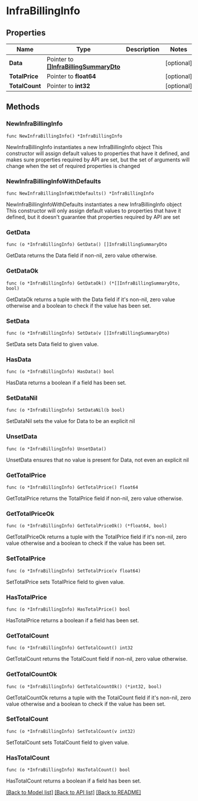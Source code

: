 # InfraBillingInfo

## Properties

Name | Type | Description | Notes
------------ | ------------- | ------------- | -------------
**Data** | Pointer to [**[]InfraBillingSummaryDto**](InfraBillingSummaryDto.md) |  | [optional] 
**TotalPrice** | Pointer to **float64** |  | [optional] 
**TotalCount** | Pointer to **int32** |  | [optional] 

## Methods

### NewInfraBillingInfo

`func NewInfraBillingInfo() *InfraBillingInfo`

NewInfraBillingInfo instantiates a new InfraBillingInfo object
This constructor will assign default values to properties that have it defined,
and makes sure properties required by API are set, but the set of arguments
will change when the set of required properties is changed

### NewInfraBillingInfoWithDefaults

`func NewInfraBillingInfoWithDefaults() *InfraBillingInfo`

NewInfraBillingInfoWithDefaults instantiates a new InfraBillingInfo object
This constructor will only assign default values to properties that have it defined,
but it doesn't guarantee that properties required by API are set

### GetData

`func (o *InfraBillingInfo) GetData() []InfraBillingSummaryDto`

GetData returns the Data field if non-nil, zero value otherwise.

### GetDataOk

`func (o *InfraBillingInfo) GetDataOk() (*[]InfraBillingSummaryDto, bool)`

GetDataOk returns a tuple with the Data field if it's non-nil, zero value otherwise
and a boolean to check if the value has been set.

### SetData

`func (o *InfraBillingInfo) SetData(v []InfraBillingSummaryDto)`

SetData sets Data field to given value.

### HasData

`func (o *InfraBillingInfo) HasData() bool`

HasData returns a boolean if a field has been set.

### SetDataNil

`func (o *InfraBillingInfo) SetDataNil(b bool)`

 SetDataNil sets the value for Data to be an explicit nil

### UnsetData
`func (o *InfraBillingInfo) UnsetData()`

UnsetData ensures that no value is present for Data, not even an explicit nil
### GetTotalPrice

`func (o *InfraBillingInfo) GetTotalPrice() float64`

GetTotalPrice returns the TotalPrice field if non-nil, zero value otherwise.

### GetTotalPriceOk

`func (o *InfraBillingInfo) GetTotalPriceOk() (*float64, bool)`

GetTotalPriceOk returns a tuple with the TotalPrice field if it's non-nil, zero value otherwise
and a boolean to check if the value has been set.

### SetTotalPrice

`func (o *InfraBillingInfo) SetTotalPrice(v float64)`

SetTotalPrice sets TotalPrice field to given value.

### HasTotalPrice

`func (o *InfraBillingInfo) HasTotalPrice() bool`

HasTotalPrice returns a boolean if a field has been set.

### GetTotalCount

`func (o *InfraBillingInfo) GetTotalCount() int32`

GetTotalCount returns the TotalCount field if non-nil, zero value otherwise.

### GetTotalCountOk

`func (o *InfraBillingInfo) GetTotalCountOk() (*int32, bool)`

GetTotalCountOk returns a tuple with the TotalCount field if it's non-nil, zero value otherwise
and a boolean to check if the value has been set.

### SetTotalCount

`func (o *InfraBillingInfo) SetTotalCount(v int32)`

SetTotalCount sets TotalCount field to given value.

### HasTotalCount

`func (o *InfraBillingInfo) HasTotalCount() bool`

HasTotalCount returns a boolean if a field has been set.


[[Back to Model list]](../README.md#documentation-for-models) [[Back to API list]](../README.md#documentation-for-api-endpoints) [[Back to README]](../README.md)


